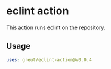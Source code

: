 # eclint action

This action runs eclint on the repository.

## Usage

```yaml
uses: greut/eclint-action@v0.0.4
```
